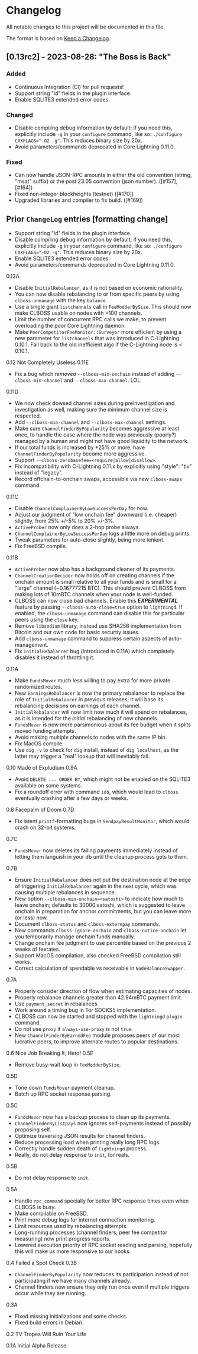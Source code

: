# Changelog

All notable changes to this project will be documented in this file.

The format is based on [Keep a Changelog](https://keepachangelog.com/en/1.0.0/).

## [0.13rc2] - 2023-08-28: "The Boss is Back"

### Added

- Continuous Integration (CI) for pull requests!
- Support string "id" fields in the plugin interface.
- Enable SQLITE3 extended error codes.

### Changed

- Disable compiling debug information by default; if you need this,
  explicitly include `-g` in your `configure` command, like so:
  `./configure CXXFLAGS="-O2 -g"`.  This reduces binary size by 20x.
- Avoid parameters/commands deprecated in Core Lightning 0.11.0.

### Fixed

- Can now handle JSON-RPC amounts in either the old convention
  (string, "msat" suffix) or the post 23.05 convention (json number). ([#157], [#164])
- Fixed non-integer blockheights (testnet) ([#170])
- Upgraded libraries and compiler to fix build. ([#169])


## Prior `ChangeLog` entries [formatting change]

- Support string "id" fields in the plugin interface.
- Disable compiling debug information by default; if you need this, explicitly include `-g` in your `configure` command, like so: `./configure CXXFLAGS="-O2 -g"`.  This reduces binary size by 20x.
- Enable SQLITE3 extended error codes.
- Avoid parameters/commands deprecated in Core Lightning 0.11.0.

0.13A
- Disable `InitialRebalancer`, as it is not based on economic rationality.
- You can now disable rebalancing to or from specific peers by using `clboss-unmanage` with the key `balance`.
- Use a single giant `listchannels` call in `FeeModderBySize`.  This should now make CLBOSS usable on nodes with >100 channels.
- Limit the number of concurrent RPC calls we make, to prevent overloading the poor Core Lightning daemon.
- Make `PeerCompetitorFeeMonitor::Surveyor` more efficient by using a new parameter for `listchannels` that was introduced in C-Lightning 0.10.1.  Fall back to the old inefficient algo if the C-Lightning node is < 0.10.1.

0.12 Not Completely Useless
0.11E
- Fix a bug which *removed* `--clboss-min-onchain` instead of adding `--clboss-min-channel` and `--clboss-max-channel`.  LOL.

0.11D
- We now check dowsed channel sizes during preinvestigation and investigation as well, making sure the minimum channel size is respected.
- Add `--clboss-min-channel` and `--clboss-max-channel` settings.
- Make sure `ChannelFinderByPopularity` becomes aggressive at least once, to handle the case where the node was previously (poorly?) managed by a human and might not have good liquidity to the network.
- If our total funds is increased by +25% or more, have `ChannelFinderByPopularity` become more aggressive.
- Support `--clboss-zerobasefee=<require|allow|disallow>`.
- Fix incompatibility with C-Lightning 0.11.x by explicitly using "style": "tlv" instead of "legacy".
- Record offchain-to-onchain swaps, accessible via new `clboss-swaps` command.

0.11C
- Disable `ChannelComplainerByLowSuccessPerDay` for now.
- Adjust our judgment of "low onchain fee" downward (i.e. cheaper) slightly, from 25% +/-5% to 20% +/-3%.
- `ActiveProber` now only does a 2-hop probe always.
- `ChannelComplainerByLowSuccessPerDay` logs a little more on debug prints.
- Tweak parameters for auto-close slightly, being more lenient.
- Fix FreeBSD compile.

0.11B
- `ActiveProber` now also has a background cleaner of its payments.
- `ChannelCreationDecider` now holds off on creating channels if the onchain amount is small relative to all your funds and is small for a "large" channel (~0.16777215 BTC).  This should prevent CLBOSS from making lots of 10mBTC channels when your node is well-funded.
- CLBOSS can now close bad channels.  Enable this ***EXPERIMENTAL*** feature by passing `--clboss-auto-close=true` option to `lightningd`.  If enabled, the `clboss-unmanage` command can disable this for particular peers using the `close` key.
- Remove `libsodium` library, instead use SHA256 implementation from Bitcoin and our own code for basic securtiy issues.
- Add `clboss-unmanage` command to suppress certain aspects of auto-management.
- Fix `InitialRebalancer` bug (introduced in 0.11A) which completely disables it instead of throttling it.

0.11A
- Make `FundsMover` much less willing to pay extra for more private randomized routes.
- New `EarningsRebalancer` is now the primary rebalancer to replace the role of `InitialRebalancer` in previous releases; it will base its rebalancing decisions on earnings of each channel.
- `InitialRebalancer` will now limit how much it will spend on rebalances, as it is intended for the *initial* rebalancing of new channels.
- `FundsMover` is now more parsimonious about its fee budget when it splits moved funding attempts.
- Avoid making multiple channels to nodes with the same IP bin.
- Fix MacOS compile.
- Use `dig -v` to check for `dig` install, instead of `dig localhost`, as the latter may trigger a "real" lookup that will inevitably fail.

0.10 Made of Explodium
0.9A
- Avoid `DELETE ... ORDER BY`, which might not be enabled on the SQLITE3 available on some systems.
- Fix a roundoff error with command `id`s, which would lead to `clboss` eventually crashing after a few days or weeks.

0.8 Facepalm of Doom
0.7D
- Fix latent `printf`-formatting bugs in `SendpayResultMonitor`, which would crash on 32-bit systems.

0.7C
- `FundsMover` now deletes its failing payments immediately instead of letting them languish in your db until the cleanup process gets to them.

0.7B
- Ensure `InitialRebalancer` does not put the destination node at the edge of triggering `InitialRebalancer` again in the next cycle, which was causing multiple rebalances in sequence.
- New option `--clboss-min-onchain=<satoshi>` to indicate how much to leave onchain; defaults to 30000 satoshi, which is suggested to leave onchain in preparation for anchor commitments, but you can leave more (or less) now.
- Document `clboss-status` and `clboss-externpay` commands.
- New commands `clboss-ignore-onchain` and `clboss-notice-onchain` let you temporarily manage onchain funds manually.
- Change onchain fee judgment to use percentile based on the previous 2 weeks of feerates.
- Support MacOS compilation, also checked FreeBSD compilation still works.
- Correct calculation of spendable vs receivable in `NodeBalanceSwapper`.

0.7A
- Properly consider direction of flow when estimating capacities of nodes.
- Properly rebalance channels greater than 42.94mBTC payment limit.
- Use `payment_secret` in rebalances.
- Work around a timing bug in Tor SOCKS5 implementation.
- CLBOSS can now be started and stopped with the `lightningd` `plugin` command.
- Do not use `proxy` if `always-use-proxy` is not `true`.
- New `ChannelFinderByEarnedFee` module proposes peers of our most lucrative peers, to improve alternate routes to popular destinations.

0.6 Nice Job Breaking It, Hero!
0.5E
- Remove busy-wait loop in `FeeModderBySize`.

0.5D
- Tone down `FundsMover` payment cleanup.
- Batch up RPC socket response parsing.

0.5C
- `FundsMover` now has a backup process to clean up its payments.
- `ChannelFinderByListpays` now ignores self-payments instead of possibly proposing self.
- Optimize traversing JSON results for channel finders.
- Reduce processing load when printing really long RPC logs.
- Correctly handle sudden death of `lightningd` process.
- Really, do not delay response to `init`, for reals.

0.5B
- Do not delay response to `init`.

0.5A
- Handle `rpc_command` specially for better RPC response times even when CLBOSS is busy.
- Make compilable on FreeBSD.
- Print more debug logs for internet connection monitoring.
- Limit resources used by rebalancing attempts.
- Long-running processes (channel finders, peer fee competitor measuring) now print progress reports.
- Lowered execution priority of RPC socket reading and parsing, hopefully this will make us more responsive to our hooks.

0.4 Failed a Spot Check
0.3B
- `ChannelFinderByPopularity` now reduces its participation instead of not participating if we have many channels already.
- Channel finders now ensure they only run once even if multiple triggers occur while they are running.

0.3A
- Fixed missing initializations and some checks.
- Fixed build errors in Debian.

0.2 TV Tropes Will Ruin Your Life

0.1A Initial Alpha Release
